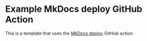 # Example MkDocs deploy GitHub Action

This is a template that uses the  [MkDocs deploy](https://github.com/marketplace/actions/deploy-mkdocs) GitHub action.

